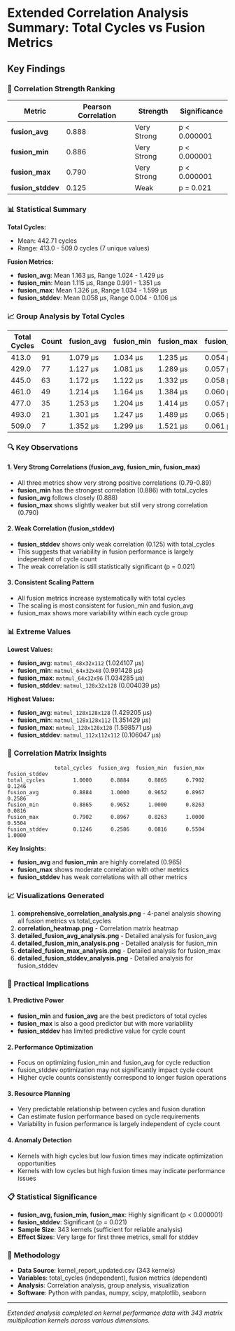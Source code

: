 # Extended Correlation Analysis Summary: Total Cycles vs Fusion Metrics

## Key Findings

### 🎯 **Correlation Strength Ranking**

| Metric | Pearson Correlation | Strength | Significance |
|--------|-------------------|----------|-------------|
| **fusion_avg** | 0.888 | Very Strong | p < 0.000001 |
| **fusion_min** | 0.886 | Very Strong | p < 0.000001 |
| **fusion_max** | 0.790 | Very Strong | p < 0.000001 |
| **fusion_stddev** | 0.125 | Weak | p = 0.021 |

### 📊 **Statistical Summary**

**Total Cycles:**
- Mean: 442.71 cycles
- Range: 413.0 - 509.0 cycles (7 unique values)

**Fusion Metrics:**
- **fusion_avg**: Mean 1.163 μs, Range 1.024 - 1.429 μs
- **fusion_min**: Mean 1.115 μs, Range 0.991 - 1.351 μs  
- **fusion_max**: Mean 1.326 μs, Range 1.034 - 1.599 μs
- **fusion_stddev**: Mean 0.058 μs, Range 0.004 - 0.106 μs

### 📈 **Group Analysis by Total Cycles**

| Total Cycles | Count | fusion_avg | fusion_min | fusion_max | fusion_stddev |
|-------------|-------|------------|------------|------------|---------------|
| 413.0       | 91    | 1.079 μs   | 1.034 μs   | 1.235 μs   | 0.054 μs      |
| 429.0       | 77    | 1.127 μs   | 1.081 μs   | 1.289 μs   | 0.057 μs      |
| 445.0       | 63    | 1.172 μs   | 1.122 μs   | 1.332 μs   | 0.058 μs      |
| 461.0       | 49    | 1.214 μs   | 1.164 μs   | 1.384 μs   | 0.060 μs      |
| 477.0       | 35    | 1.253 μs   | 1.204 μs   | 1.414 μs   | 0.057 μs      |
| 493.0       | 21    | 1.301 μs   | 1.247 μs   | 1.489 μs   | 0.065 μs      |
| 509.0       | 7     | 1.352 μs   | 1.299 μs   | 1.521 μs   | 0.061 μs      |

### 🔍 **Key Observations**

#### 1. **Very Strong Correlations (fusion_avg, fusion_min, fusion_max)**
- All three metrics show very strong positive correlations (0.79-0.89)
- **fusion_min** has the strongest correlation (0.886) with total_cycles
- **fusion_avg** follows closely (0.888)
- **fusion_max** shows slightly weaker but still very strong correlation (0.790)

#### 2. **Weak Correlation (fusion_stddev)**
- **fusion_stddev** shows only weak correlation (0.125) with total_cycles
- This suggests that variability in fusion performance is largely independent of cycle count
- The weak correlation is still statistically significant (p = 0.021)

#### 3. **Consistent Scaling Pattern**
- All fusion metrics increase systematically with total cycles
- The scaling is most consistent for fusion_min and fusion_avg
- fusion_max shows more variability within each cycle group

### 📊 **Extreme Values**

**Lowest Values:**
- **fusion_avg**: `matmul_48x32x112` (1.024107 μs)
- **fusion_min**: `matmul_64x32x48` (0.991428 μs)
- **fusion_max**: `matmul_64x32x96` (1.034285 μs)
- **fusion_stddev**: `matmul_128x32x128` (0.004039 μs)

**Highest Values:**
- **fusion_avg**: `matmul_128x128x128` (1.429205 μs)
- **fusion_min**: `matmul_128x128x112` (1.351429 μs)
- **fusion_max**: `matmul_128x128x128` (1.598571 μs)
- **fusion_stddev**: `matmul_112x112x112` (0.106047 μs)

### 🔬 **Correlation Matrix Insights**

```
               total_cycles  fusion_avg  fusion_min  fusion_max  fusion_stddev
total_cycles         1.0000      0.8884      0.8865      0.7902         0.1246
fusion_avg           0.8884      1.0000      0.9652      0.8967         0.2586
fusion_min           0.8865      0.9652      1.0000      0.8263         0.0816
fusion_max           0.7902      0.8967      0.8263      1.0000         0.5504
fusion_stddev        0.1246      0.2586      0.0816      0.5504         1.0000
```

**Key Insights:**
- **fusion_avg** and **fusion_min** are highly correlated (0.965)
- **fusion_max** shows moderate correlation with other metrics
- **fusion_stddev** has weak correlations with all other metrics

### 📈 **Visualizations Generated**

1. **comprehensive_correlation_analysis.png** - 4-panel analysis showing all fusion metrics vs total_cycles
2. **correlation_heatmap.png** - Correlation matrix heatmap
3. **detailed_fusion_avg_analysis.png** - Detailed analysis for fusion_avg
4. **detailed_fusion_min_analysis.png** - Detailed analysis for fusion_min
5. **detailed_fusion_max_analysis.png** - Detailed analysis for fusion_max
6. **detailed_fusion_stddev_analysis.png** - Detailed analysis for fusion_stddev

### 🎯 **Practical Implications**

#### 1. **Predictive Power**
- **fusion_min** and **fusion_avg** are the best predictors of total cycles
- **fusion_max** is also a good predictor but with more variability
- **fusion_stddev** has limited predictive value for cycle count

#### 2. **Performance Optimization**
- Focus on optimizing fusion_min and fusion_avg for cycle reduction
- fusion_stddev optimization may not significantly impact cycle count
- Higher cycle counts consistently correspond to longer fusion operations

#### 3. **Resource Planning**
- Very predictable relationship between cycles and fusion duration
- Can estimate fusion performance based on cycle requirements
- Variability in fusion performance is largely independent of cycle count

#### 4. **Anomaly Detection**
- Kernels with high cycles but low fusion times may indicate optimization opportunities
- Kernels with low cycles but high fusion times may indicate performance issues

### 📋 **Statistical Significance**

- **fusion_avg, fusion_min, fusion_max**: Highly significant (p < 0.000001)
- **fusion_stddev**: Significant (p = 0.021)
- **Sample Size**: 343 kernels (sufficient for reliable analysis)
- **Effect Sizes**: Very large for first three metrics, small for stddev

### 🔬 **Methodology**

- **Data Source**: kernel_report_updated.csv (343 kernels)
- **Variables**: total_cycles (independent), fusion metrics (dependent)
- **Analysis**: Correlation analysis, group analysis, visualization
- **Software**: Python with pandas, numpy, scipy, matplotlib, seaborn

---

*Extended analysis completed on kernel performance data with 343 matrix multiplication kernels across various dimensions.*
